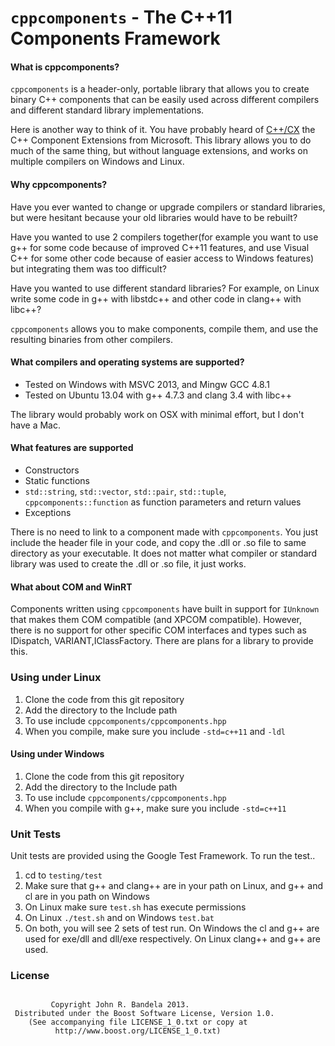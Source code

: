 # `cppcomponents` - The C++11 Components Framework 

#### What is cppcomponents?
`cppcomponents` is a header-only, portable library that allows you to create binary C++ components that can be easily used
across different compilers and different standard library implementations.

Here is another way to think of it. You have probably heard of [C++/CX](http://en.wikipedia.org/wiki/C%2B%2B/CX) the C++ 
Component Extensions from Microsoft. This library allows you to do much of the same thing, but without language extensions,
and works on multiple compilers on Windows and Linux.



#### Why cppcomponents?

Have you ever wanted to change or upgrade compilers or standard libraries, but were hesitant because your old libraries would have to be rebuilt?

Have you wanted to use 2 compilers together(for example you want to use g++ for some code because of improved C++11 features, 
and use Visual C++ for some other code because of easier access to Windows features) but integrating them was too difficult?

Have you wanted to use different standard libraries? For example, on Linux write some code in g++ with libstdc++ and other code in clang++ with libc++?

`cppcomponents` allows you to make components, compile them, and use the resulting binaries from other compilers.

#### What compilers and operating systems are supported?

* Tested on Windows with MSVC 2013, and Mingw GCC 4.8.1 
* Tested on Ubuntu 13.04 with g++ 4.7.3 and clang 3.4 with libc++

The library would probably work on OSX with minimal effort, but I don't have a Mac.


#### What features are supported

* Constructors
* Static functions
* `std::string`, `std::vector`, `std::pair`, `std::tuple`, `cppcomponents::function` as function parameters and return values
* Exceptions


There is no need to link to a component made with `cppcomponents`. You just include the header file in your code, and copy the .dll or .so file to same directory as your 
executable. It does not matter what compiler or standard library was used to create the .dll or .so file, it just works.

#### What about COM and WinRT

Components written using `cppcomponents` have built in support for `IUnknown` that makes them COM compatible (and XPCOM compatible). 
However, there is no support for other specific COM interfaces and types such as IDispatch, VARIANT,IClassFactory. There are plans for a library to provide this.



### Using under Linux

1. Clone the code from this git repository
2. Add the directory to the Include path
3. To use include `cppcomponents/cppcomponents.hpp`
4. When you compile, make sure you include `-std=c++11` and `-ldl`

#### Using under Windows

1. Clone the code from this git repository
2. Add the directory to the Include path
3. To use include `cppcomponents/cppcomponents.hpp` 
4. When you compile with g++, make sure you include `-std=c++11`


### Unit Tests

Unit tests are provided using the Google Test Framework.
To run the test..

1. cd to `testing/test` 
2. Make sure that g++ and clang++ are in your path on Linux, and g++ and cl are in you path on Windows
3. On Linux make sure `test.sh` has execute permissions
4. On Linux `./test.sh` and on Windows `test.bat`
5. On both, you will see 2 sets of test run. On Windows the cl and g++ are used for exe/dll and dll/exe respectively. On Linux clang++ and g++ are used.



### License

```

         Copyright John R. Bandela 2013.
 Distributed under the Boost Software License, Version 1.0.
    (See accompanying file LICENSE_1_0.txt or copy at
          http://www.boost.org/LICENSE_1_0.txt)
```
